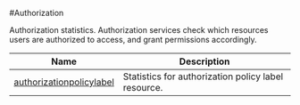 #Authorization

Authorization statistics. Authorization services check which resources users are authorized to access, and grant permissions accordingly.


<table><thead><tr><th>Name</th><th>Description</th></tr></thead><tbody><tr><td><a href="../../../statistics/authorization/authorizationpolicylabel/authorizationpolicylabel">authorizationpolicylabel</a></td><td>Statistics for authorization policy label resource.</td><tr></tbody></table>
